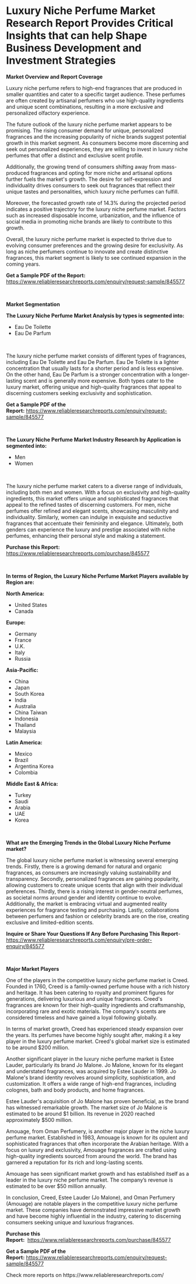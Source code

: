<p><h1>Luxury Niche Perfume Market Research Report Provides Critical Insights that can help Shape Business Development and Investment Strategies</h1></p><p><strong>Market Overview and Report Coverage</strong></p>
<p><p>Luxury niche perfume refers to high-end fragrances that are produced in smaller quantities and cater to a specific target audience. These perfumes are often created by artisanal perfumers who use high-quality ingredients and unique scent combinations, resulting in a more exclusive and personalized olfactory experience.</p><p>The future outlook of the luxury niche perfume market appears to be promising. The rising consumer demand for unique, personalized fragrances and the increasing popularity of niche brands suggest potential growth in this market segment. As consumers become more discerning and seek out personalized experiences, they are willing to invest in luxury niche perfumes that offer a distinct and exclusive scent profile.</p><p>Additionally, the growing trend of consumers shifting away from mass-produced fragrances and opting for more niche and artisanal options further fuels the market's growth. The desire for self-expression and individuality drives consumers to seek out fragrances that reflect their unique tastes and personalities, which luxury niche perfumes can fulfill.</p><p>Moreover, the forecasted growth rate of 14.3% during the projected period indicates a positive trajectory for the luxury niche perfume market. Factors such as increased disposable income, urbanization, and the influence of social media in promoting niche brands are likely to contribute to this growth.</p><p>Overall, the luxury niche perfume market is expected to thrive due to evolving consumer preferences and the growing desire for exclusivity. As long as niche perfumers continue to innovate and create distinctive fragrances, this market segment is likely to see continued expansion in the coming years.</p></p>
<p><strong>Get a Sample PDF of the Report:</strong> <a href="https://www.reliableresearchreports.com/enquiry/request-sample/845577">https://www.reliableresearchreports.com/enquiry/request-sample/845577</a></p>
<p>&nbsp;</p>
<p><strong>Market Segmentation</strong></p>
<p><strong>The Luxury Niche Perfume Market Analysis by types is segmented into:</strong></p>
<p><ul><li>Eau De Toilette</li><li>Eau De Parfum</li></ul></p>
<p>&nbsp;</p>
<p><p>The luxury niche perfume market consists of different types of fragrances, including Eau De Toilette and Eau De Parfum. Eau De Toilette is a lighter concentration that usually lasts for a shorter period and is less expensive. On the other hand, Eau De Parfum is a stronger concentration with a longer-lasting scent and is generally more expensive. Both types cater to the luxury market, offering unique and high-quality fragrances that appeal to discerning customers seeking exclusivity and sophistication.</p></p>
<p><strong>Get a Sample PDF of the Report:</strong>&nbsp;<a href="https://www.reliableresearchreports.com/enquiry/request-sample/845577">https://www.reliableresearchreports.com/enquiry/request-sample/845577</a></p>
<p>&nbsp;</p>
<p><strong>The Luxury Niche Perfume Market Industry Research by Application is segmented into:</strong></p>
<p><ul><li>Men</li><li>Women</li></ul></p>
<p>&nbsp;</p>
<p><p>The luxury niche perfume market caters to a diverse range of individuals, including both men and women. With a focus on exclusivity and high-quality ingredients, this market offers unique and sophisticated fragrances that appeal to the refined tastes of discerning customers. For men, niche perfumes offer refined and elegant scents, showcasing masculinity and individuality. Similarly, women can indulge in exquisite and seductive fragrances that accentuate their femininity and elegance. Ultimately, both genders can experience the luxury and prestige associated with niche perfumes, enhancing their personal style and making a statement.</p></p>
<p><strong>Purchase this Report:</strong>&nbsp; <a href="https://www.reliableresearchreports.com/purchase/845577">https://www.reliableresearchreports.com/purchase/845577</a></p>
<p>&nbsp;</p>
<p><strong>In terms of Region, the Luxury Niche Perfume Market Players available by Region are:</strong></p>
<p>
    <p> <strong> North America: </strong>
        <ul>
            <li>United States</li>
            <li>Canada</li>
        </ul>
        </p> 
    <p> <strong> Europe: </strong>
        <ul>
            <li>Germany</li>
            <li>France</li>
            <li>U.K.</li>
            <li>Italy</li>
            <li>Russia</li>
        </ul>
        </p> 
    <p> <strong> Asia-Pacific: </strong>
        <ul>
            <li>China</li>
            <li>Japan</li>
            <li>South Korea</li>
            <li>India</li>
            <li>Australia</li>
            <li>China Taiwan</li>
            <li>Indonesia</li>
            <li>Thailand</li>
            <li>Malaysia</li>
        </ul>
        </p> 
    <p> <strong> Latin America: </strong>
        <ul>
            <li>Mexico</li>
            <li>Brazil</li>
            <li>Argentina Korea</li>
            <li>Colombia</li>
        </ul>
        </p> 
    <p> <strong> Middle East & Africa: </strong>
        <ul>
            <li>Turkey</li>
            <li>Saudi</li>
            <li>Arabia</li>
            <li>UAE</li>
            <li>Korea</li>
        </ul>
    </p>
    </p>
<p>&nbsp;</p>
<p><strong>What are the Emerging Trends in the Global Luxury Niche Perfume market?</strong></p>
<p><p>The global luxury niche perfume market is witnessing several emerging trends. Firstly, there is a growing demand for natural and organic fragrances, as consumers are increasingly valuing sustainability and transparency. Secondly, personalized fragrances are gaining popularity, allowing customers to create unique scents that align with their individual preferences. Thirdly, there is a rising interest in gender-neutral perfumes, as societal norms around gender and identity continue to evolve. Additionally, the market is embracing virtual and augmented reality experiences for fragrance testing and purchasing. Lastly, collaborations between perfumers and fashion or celebrity brands are on the rise, creating exclusive and limited-edition scents.</p></p>
<p><strong>Inquire or Share Your Questions If Any Before Purchasing This Report</strong>- <a href="https://www.reliableresearchreports.com/enquiry/pre-order-enquiry/845577">https://www.reliableresearchreports.com/enquiry/pre-order-enquiry/845577</a></p>
<p>&nbsp;</p>
<p><strong>Major Market Players</strong></p>
<p><p>One of the players in the competitive luxury niche perfume market is Creed. Founded in 1760, Creed is a family-owned perfume house with a rich history and heritage. It has been catering to royalty and prominent figures for generations, delivering luxurious and unique fragrances. Creed's fragrances are known for their high-quality ingredients and craftsmanship, incorporating rare and exotic materials. The company's scents are considered timeless and have gained a loyal following globally.</p><p>In terms of market growth, Creed has experienced steady expansion over the years. Its perfumes have become highly sought after, making it a key player in the luxury perfume market. Creed's global market size is estimated to be around $200 million.</p><p>Another significant player in the luxury niche perfume market is Estee Lauder, particularly its brand Jo Malone. Jo Malone, known for its elegant and understated fragrances, was acquired by Estee Lauder in 1999. Jo Malone's brand identity revolves around simplicity, sophistication, and customization. It offers a wide range of high-end fragrances, including colognes, bath and body products, and home fragrances.</p><p>Estee Lauder's acquisition of Jo Malone has proven beneficial, as the brand has witnessed remarkable growth. The market size of Jo Malone is estimated to be around $1 billion. Its revenue in 2020 reached approximately $500 million.</p><p>Amouage, from Oman Perfumery, is another major player in the niche luxury perfume market. Established in 1983, Amouage is known for its opulent and sophisticated fragrances that often incorporate the Arabian heritage. With a focus on luxury and exclusivity, Amouage fragrances are crafted using high-quality ingredients sourced from around the world. The brand has garnered a reputation for its rich and long-lasting scents.</p><p>Amouage has seen significant market growth and has established itself as a leader in the luxury niche perfume market. The company’s revenue is estimated to be over $50 million annually.</p><p>In conclusion, Creed, Estee Lauder (Jo Malone), and Oman Perfumery (Amouage) are notable players in the competitive luxury niche perfume market. These companies have demonstrated impressive market growth and have become highly influential in the industry, catering to discerning consumers seeking unique and luxurious fragrances.</p></p>
<p><strong>Purchase this Report:</strong>&nbsp;&nbsp;<a href="https://www.reliableresearchreports.com/purchase/845577">https://www.reliableresearchreports.com/purchase/845577</a></p>
<p></p>
<p><strong>Get a Sample PDF of the Report:</strong>&nbsp;<a href="https://www.reliableresearchreports.com/enquiry/request-sample/845577">https://www.reliableresearchreports.com/enquiry/request-sample/845577</a></p>
<p>Check more reports on https://www.reliableresearchreports.com/</p>